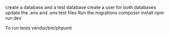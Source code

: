 create a database and a test database
create a user for both databases
update the .env and .env.test files
Run the migrations
composer install
npm run dev

To run tests
vendor/bin/phpunit
